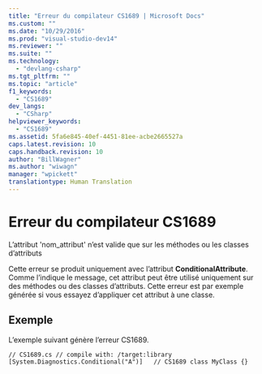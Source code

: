 ```yaml
---
title: "Erreur du compilateur CS1689 | Microsoft Docs"
ms.custom: ""
ms.date: "10/29/2016"
ms.prod: "visual-studio-dev14"
ms.reviewer: ""
ms.suite: ""
ms.technology: 
  - "devlang-csharp"
ms.tgt_pltfrm: ""
ms.topic: "article"
f1_keywords: 
  - "CS1689"
dev_langs: 
  - "CSharp"
helpviewer_keywords: 
  - "CS1689"
ms.assetid: 5fa6e845-40ef-4451-81ee-acbe2665527a
caps.latest.revision: 10
caps.handback.revision: 10
author: "BillWagner"
ms.author: "wiwagn"
manager: "wpickett"
translationtype: Human Translation
---
```

# Erreur du compilateur CS1689
L’attribut 'nom\_attribut' n’est valide que sur les méthodes ou les classes d’attributs  
  
 Cette erreur se produit uniquement avec l’attribut **ConditionalAttribute**. Comme l’indique le message, cet attribut peut être utilisé uniquement sur des méthodes ou des classes d’attributs. Cette erreur est par exemple générée si vous essayez d’appliquer cet attribut à une classe.  
  
## Exemple  
 L’exemple suivant génère l’erreur CS1689.  
  
```  
// CS1689.cs // compile with: /target:library [System.Diagnostics.Conditional("A")]   // CS1689 class MyClass {}  
```